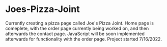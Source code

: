 # Joes-Pizza-Joint

Currently creating a pizza page called Joe's Pizza Joint. Home page is comeplete, with the order page currently being worked on, and then afterwards the contact page. JavaScript will be soon implemented afterwards for functionality with the order page.
Project started 7/16/2022.
